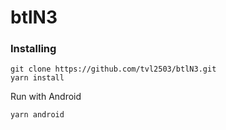 # btlN3

### Installing

```
git clone https://github.com/tvl2503/btlN3.git
yarn install

```
Run with Android
```
yarn android
```
